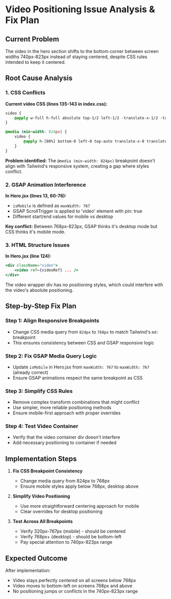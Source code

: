 # Video Positioning Issue Analysis & Fix Plan

## Current Problem
The video in the hero section shifts to the bottom corner between screen widths 740px-823px instead of staying centered, despite CSS rules intended to keep it centered.

## Root Cause Analysis

### 1. CSS Conflicts
**Current video CSS (lines 135-143 in index.css):**
```css
video {
    @apply w-full h-full absolute top-1/2 left-1/2 -translate-x-1/2 -translate-y-1/2 object-contain;
}

@media (min-width: 824px) {
    video {
        @apply h-[80%] bottom-0 left-0 top-auto translate-x-0 translate-y-0;
    }
}
```

**Problem identified:** The `@media (min-width: 824px)` breakpoint doesn't align with Tailwind's responsive system, creating a gap where styles conflict.

### 2. GSAP Animation Interference
**In Hero.jsx (lines 13, 60-76):**
- `isMobile` is defined as `maxWidth: 767` 
- GSAP ScrollTrigger is applied to 'video' element with pin: true
- Different start/end values for mobile vs desktop

**Key conflict:** Between 768px-823px, GSAP thinks it's desktop mode but CSS thinks it's mobile mode.

### 3. HTML Structure Issues
**In Hero.jsx (line 124):**
```jsx
<div className="video">
    <video ref={videoRef} ... />
</div>
```

The video wrapper div has no positioning styles, which could interfere with the video's absolute positioning.

## Step-by-Step Fix Plan

### Step 1: Align Responsive Breakpoints
- Change CSS media query from `824px` to `768px` to match Tailwind's `md:` breakpoint
- This ensures consistency between CSS and GSAP responsive logic

### Step 2: Fix GSAP Media Query Logic
- Update `isMobile` in Hero.jsx from `maxWidth: 767` to `maxWidth: 767` (already correct)
- Ensure GSAP animations respect the same breakpoint as CSS

### Step 3: Simplify CSS Rules
- Remove complex transform combinations that might conflict
- Use simpler, more reliable positioning methods
- Ensure mobile-first approach with proper overrides

### Step 4: Test Video Container
- Verify that the video container div doesn't interfere
- Add necessary positioning to container if needed

## Implementation Steps

1. **Fix CSS Breakpoint Consistency**
   - Change media query from 824px to 768px
   - Ensure mobile styles apply below 768px, desktop above

2. **Simplify Video Positioning**
   - Use more straightforward centering approach for mobile
   - Clear overrides for desktop positioning

3. **Test Across All Breakpoints**
   - Verify 320px-767px (mobile) - should be centered
   - Verify 768px+ (desktop) - should be bottom-left
   - Pay special attention to 740px-823px range

## Expected Outcome
After implementation:
- Video stays perfectly centered on all screens below 768px
- Video moves to bottom-left on screens 768px and above
- No positioning jumps or conflicts in the 740px-823px range
